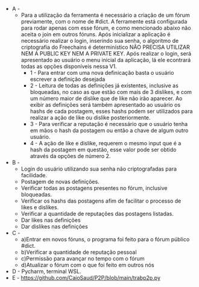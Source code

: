 * A - 
  * Para a utilização da ferramenta é necessário a criação de um fórum previamente, com o nome de #dict. A ferramente está configurada para rodar apenas com esse fórum, e como mencionado abaixo não aceita o join em outros fóruns. Após inicializar a aplicação é necessário realizar o login, inserindo sua senha, o algoritmo de criptografia do Freechains é determinístico NÃO PRECISA UTILIZAR NEM A PUBLIC KEY NEM A PRIVATE KEY. Após realizar o login, será apresentado ao usuário o menu inicial da aplicação, lá ele econtrará todas as opções disponíveis nessa V1.
    * 1 - Para entrar com uma nova definicação basta o usuário escrever a definição desejada
    * 2 - Leitura de todas as definições já existentes, inclusive as bloqueadas, no caso as que estão com mais de 3 dislikes, e com um número maior de dislike que de like não irão aparecer. Ao exibir as definições será também apresentado ao usuário os hashs de cada postagem, esses hashs podem ser utilizados para realizar a ação de like ou dislike posteriormente.
    * 3 - Para verificar a reputação é necessário que o usuário tenha em mãos o hash da postagem ou então a chave de algum outro usuário.
    * 4 - A ação de like e dislike, requerem o mesmo input que é a hash da postagem em questão, esse valor pode ser obtido através da opções de número 2.
* B -
  * Login do usuário utilizando sua senha não criptografadas para facilidade.
  * Postagem de novas definições.
  * Verificar todas as postagens presentes no fórum, inclusive bloqueadas.
  * Verificar os hashs das postagens afim de facilitar o processo de likes e dislikes. 
  * Verificar a quantidade de reputações das postagens listadas.
  * Dar likes nas definições
  * Dar dislikes nas definições
* C - 
  * a)Entrar em novos fóruns, o programa foi feito para o fórum público #dict.
  * b)Verificar a quantidade de reputação pessoal
  * c)Permissão para avançar no tempo com o fórum
  * d)Atualizar o fórum com o que foi feito em outros nós
* D - Pycharm, terminal WSL.
* E - https://github.com/CaioSaud/P2P/blob/main/trabp2p.py
